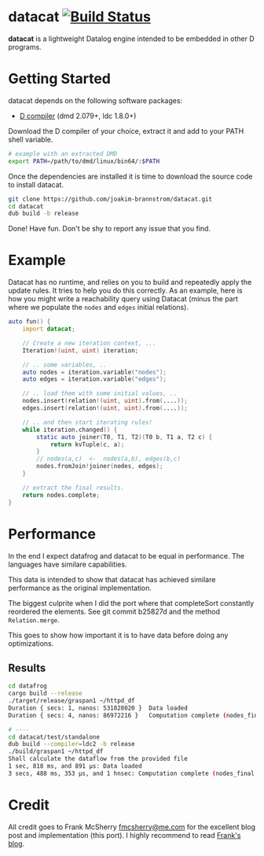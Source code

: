 # datacat [![Build Status](https://travis-ci.org/joakim-brannstrom/datacat.svg?branch=master)](https://travis-ci.org/joakim-brannstrom/datacat)

**datacat** is a lightweight Datalog engine intended to be embedded in other D programs.

# Getting Started

datacat depends on the following software packages:

 * [D compiler](https://dlang.org/download.html) (dmd 2.079+, ldc 1.8.0+)

Download the D compiler of your choice, extract it and add to your PATH shell
variable.
```sh
# example with an extracted DMD
export PATH=/path/to/dmd/linux/bin64/:$PATH
```

Once the dependencies are installed it is time to download the source code to install datacat.
```sh
git clone https://github.com/joakim-brannstrom/datacat.git
cd datacat
dub build -b release
```

Done! Have fun.
Don't be shy to report any issue that you find.

# Example

Datacat has no runtime, and relies on you to build and repeatedly apply the update rules.
It tries to help you do this correctly. As an example, here is how you might write a reachability
query using Datacat (minus the part where we populate the `nodes` and `edges` initial relations).

```d
auto fun() {
    import datacat;

    // Create a new iteration context, ...
    Iteration!(uint, uint) iteration;

    // .. some variables, ..
    auto nodes = iteration.variable("nodes");
    auto edges = iteration.variable("edges");

    // .. load them with some initial values, ..
    nodes.insert(relation!(uint, uint).from(....));
    edges.insert(relation!(uint, uint).from(....));

    // .. and then start iterating rules!
    while iteration.changed() {
        static auto joiner(T0, T1, T2)(T0 b, T1 a, T2 c) {
            return kvTuple(c, a);
        }
        // nodes(a,c)  <-  nodes(a,b), edges(b,c)
        nodes.fromJoin!joiner(nodes, edges);
    }

    // extract the final results.
    return nodes.complete;
}
```

# Performance

In the end I expect datafrog and datacat to be equal in performance. The languages have similare capabilities.

This data is intended to show that datacat has achieved similare performance as the original implementation.

The biggest culprite when I did the port where that completeSort constantly
reordered the elements. See git commit b25827d and the method `Relation.merge`.

This goes to show how important it is to have data before doing any optimizations.

## Results

```sh
cd datafrog
cargo build --release
./target/release/graspan1 ~/httpd_df
Duration { secs: 1, nanos: 531828020 }  Data loaded
Duration { secs: 4, nanos: 86972216 }   Computation complete (nodes_final: 9393283)

# ----
cd datacat/test/standalone
dub build --compiler=ldc2 -b release
./build/graspan1 ~/httpd_df
Shall calculate the dataflow from the provided file
1 sec, 818 ms, and 891 μs: Data loaded
3 secs, 488 ms, 353 μs, and 1 hnsec: Computation complete (nodes_final: 9393283)
```

# Credit

All credit goes to Frank McSherry <fmcsherry@me.com> for the excellent blog post and implementation (this port). I highly recommend to read [Frank's blog](https://github.com/frankmcsherry/blog/blob/master/posts/2018-05-19.md).
